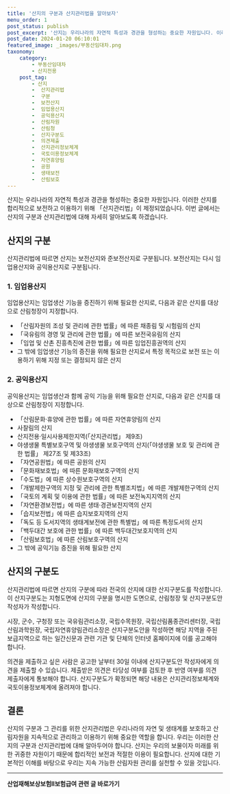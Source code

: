 ```yaml
---
title: '산지의 구분과 산지관리법을 알아보자'
menu_order: 1
post_status: publish
post_excerpt: '산지는 우리나라의 자연적 특성과 경관을 형성하는 중요한 자원입니다. 이러한 산지를 합리적으로 보전하고 이용하기 위해  산지관리법 이 제정되었습니다. 이번 글에서는 산지의 구분과 산지관리법에 대해 자세히 알아보도록 하겠습니다.'
post_date: 2024-01-20 06:10:01
featured_image: _images/부동산임대차.png
taxonomy:
    category:
        - 부동산임대차
        - 산지전용
    post_tag:
        - 산지
        -  산지관리법
        -  구분
        -  보전산지
        -  임업용산지
        -  공익용산지
        -  산림자원
        -  산림청
        -  산지구분도
        -  의견제출
        -  산지관리정보체계
        -  국토이용정보체계
        -  자연휴양림
        -  공원
        -  생태보전
        -  산림보호
---
```



산지는 우리나라의 자연적 특성과 경관을 형성하는 중요한 자원입니다. 이러한 산지를 합리적으로 보전하고 이용하기 위해 「산지관리법」이 제정되었습니다. 이번 글에서는 산지의 구분과 산지관리법에 대해 자세히 알아보도록 하겠습니다.

## 산지의 구분

산지관리법에 따르면 산지는 보전산지와 준보전산지로 구분됩니다. 보전산지는 다시 임업용산지와 공익용산지로 구분됩니다.

### 1. 임업용산지

임업용산지는 임업생산 기능을 증진하기 위해 필요한 산지로, 다음과 같은 산지를 대상으로 산림청장이 지정합니다.

- 「산림자원의 조성 및 관리에 관한 법률」에 따른 채종림 및 시험림의 산지
- 「국유림의 경영 및 관리에 관한 법률」에 따른 보전국유림의 산지
- 「임업 및 산촌 진흥촉진에 관한 법률」에 따른 임업진흥권역의 산지
- 그 밖에 임업생산 기능의 증진을 위해 필요한 산지로서 특정 목적으로 보전 또는 이용하기 위해 지정 또는 결정되지 않은 산지

### 2. 공익용산지

공익용산지는 임업생산과 함께 공익 기능을 위해 필요한 산지로, 다음과 같은 산지를 대상으로 산림청장이 지정합니다.

- 「산림문화·휴양에 관한 법률」에 따른 자연휴양림의 산지
- 사찰림의 산지
- 산지전용·일시사용제한지역(「산지관리법」 제9조)
- 야생생물 특별보호구역 및 야생생물 보호구역의 산지(「야생생물 보호 및 관리에 관한 법률」 제27조 및 제33조)
- 「자연공원법」에 따른 공원의 산지
- 「문화재보호법」에 따른 문화재보호구역의 산지
- 「수도법」에 따른 상수원보호구역의 산지
- 「개발제한구역의 지정 및 관리에 관한 특별조치법」에 따른 개발제한구역의 산지
- 「국토의 계획 및 이용에 관한 법률」에 따른 보전녹지지역의 산지
- 「자연환경보전법」에 따른 생태·경관보전지역의 산지
- 「습지보전법」에 따른 습지보호지역의 산지
- 「독도 등 도서지역의 생태계보전에 관한 특별법」에 따른 특정도서의 산지
- 「백두대간 보호에 관한 법률」에 따른 백두대간보호지역의 산지
- 「산림보호법」에 따른 산림보호구역의 산지
- 그 밖에 공익기능 증진을 위해 필요한 산지

## 산지의 구분도

산지관리법에 따르면 산지의 구분에 따라 전국의 산지에 대한 산지구분도를 작성합니다. 이 산지구분도는 지형도면에 산지의 구분을 명시한 도면으로, 산림청장 및 산지구분도안 작성자가 작성합니다.

시장, 군수, 구청장 또는 국유림관리소장, 국립수목원장, 국립산림품종관리센터장, 국립산림과학원장, 국립자연휴양림관리소장은 산지구분도안을 작성하면 해당 지역을 주된 보급지역으로 하는 일간신문과 관련 기관 및 단체의 인터넷 홈페이지에 이를 공고해야 합니다.

의견을 제출하고 싶은 사람은 공고한 날부터 30일 이내에 산지구분도안 작성자에게 의견을 제출할 수 있습니다. 제출받은 의견은 타당성 여부를 검토한 후 반영 여부를 의견 제출자에게 통보해야 합니다. 산지구분도가 확정되면 해당 내용은 산지관리정보체계와 국토이용정보체계에 올려져야 합니다.

## 결론

산지의 구분과 그 관리를 위한 산지관리법은 우리나라의 자연 및 생태계를 보호하고 산림자원을 지속적으로 관리하고 이용하기 위해 중요한 역할을 합니다. 우리는 이러한 산지의 구분과 산지관리법에 대해 알아두어야 합니다. 산지는 우리의 보물이자 미래를 위한 귀중한 자원이기 때문에 합리적인 보전과 적절한 이용이 필요합니다. 산지에 대한 기본적인 이해를 바탕으로 우리는 지속 가능한 산림자원 관리를 실천할 수 있을 것입니다.
<!-- wp:separator -->
<hr class="wp-block-separator has-alpha-channel-opacity"/>
<!-- /wp:separator -->

<!-- wp:group {"backgroundColor":"base","layout":{"type":"constrained"}} -->
<div class="wp-block-group has-base-background-color has-background"><!-- wp:paragraph {"align":"center","fontSize":"medium"} -->
<p class="has-text-align-center has-large-font-size"><strong>산업재해보상보험Ⅱ보험급여 관련 글 바로가기</strong></p>
<!-- /wp:paragraph -->


<!-- wp:latest-posts
{"categories":[{"id":10872,"count":19,"description":"","link":"https://uknowlaw.com/category/%ec%82%b0%ec%97%85%ec%9e%ac%ed%95%b4%eb%b3%b4%ec%83%81%eb%b3%b4%ed%97%98%e2%85%b1%eb%b3%b4%ed%97%98%ea%b8%89%ec%97%ac/","name":"산업재해보상보험Ⅱ보험급여","slug":"산업재해보상보험Ⅱ보험급여","taxonomy":"category","parent":0,"meta":[],"_links":{"self":[{"href":"https://uknowlaw.com/wp-json/wp/v2/categories/10872"}],"collection":[{"href":"https://uknowlaw.com/wp-json/wp/v2/categories"}],"about":[{"href":"https://uknowlaw.com/wp-json/wp/v2/taxonomies/category"}],"wp:post_type":[{"href":"https://uknowlaw.com/wp-json/wp/v2/posts?categories=10872"}],"curies":[{"name":"wp","href":"https://api.w.org/{rel}","templated":true}]}}],"postsToShow":100,"excerptLength":28,"postLayout":"grid","columns":2,"featuredImageAlign":"left","featuredImageSizeSlug":"large","fontSize":"small"} /--></div>
<!-- /wp:group -->
